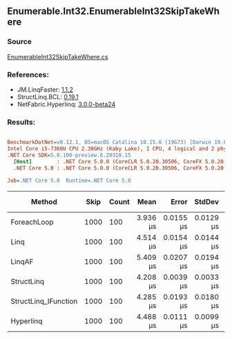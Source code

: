 ﻿## Enumerable.Int32.EnumerableInt32SkipTakeWhere

### Source
[EnumerableInt32SkipTakeWhere.cs](../LinqBenchmarks/Enumerable/Int32/EnumerableInt32SkipTakeWhere.cs)

### References:
- JM.LinqFaster: [1.1.2](https://www.nuget.org/packages/JM.LinqFaster/1.1.2)
- StructLinq.BCL: [0.19.1](https://www.nuget.org/packages/StructLinq.BCL/0.19.1)
- NetFabric.Hyperlinq: [3.0.0-beta24](https://www.nuget.org/packages/NetFabric.Hyperlinq/3.0.0-beta24)

### Results:
``` ini

BenchmarkDotNet=v0.12.1, OS=macOS Catalina 10.15.6 (19G73) [Darwin 19.6.0]
Intel Core i5-7360U CPU 2.30GHz (Kaby Lake), 1 CPU, 4 logical and 2 physical cores
.NET Core SDK=5.0.100-preview.6.20318.15
  [Host]        : .NET Core 5.0.0 (CoreCLR 5.0.20.30506, CoreFX 5.0.20.30506), X64 RyuJIT
  .NET Core 5.0 : .NET Core 5.0.0 (CoreCLR 5.0.20.30506, CoreFX 5.0.20.30506), X64 RyuJIT

Job=.NET Core 5.0  Runtime=.NET Core 5.0  

```
|               Method | Skip | Count |     Mean |     Error |    StdDev | Ratio |  Gen 0 | Gen 1 | Gen 2 | Allocated |
|--------------------- |----- |------ |---------:|----------:|----------:|------:|-------:|------:|------:|----------:|
|          ForeachLoop | 1000 |   100 | 3.936 μs | 0.0155 μs | 0.0129 μs |  1.00 | 0.0153 |     - |     - |      40 B |
|                 Linq | 1000 |   100 | 4.514 μs | 0.0154 μs | 0.0144 μs |  1.15 | 0.0992 |     - |     - |     208 B |
|               LinqAF | 1000 |   100 | 5.409 μs | 0.0207 μs | 0.0194 μs |  1.37 | 0.0153 |     - |     - |      40 B |
|           StructLinq | 1000 |   100 | 4.208 μs | 0.0039 μs | 0.0033 μs |  1.07 | 0.0687 |     - |     - |     152 B |
| StructLinq_IFunction | 1000 |   100 | 4.285 μs | 0.0193 μs | 0.0180 μs |  1.09 | 0.0687 |     - |     - |     152 B |
|            Hyperlinq | 1000 |   100 | 4.488 μs | 0.0111 μs | 0.0099 μs |  1.14 | 0.0992 |     - |     - |     208 B |
